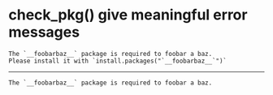 # check_pkg() give meaningful error messages

    The `__foobarbaz__` package is required to foobar a baz.
    Please install it with `install.packages("`__foobarbaz__`")`

---

    The `__foobarbaz__` package is required to foobar a baz.

